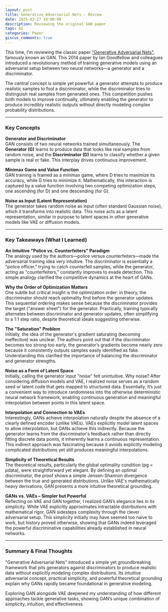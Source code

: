 ```yaml
---
layout: post
title: Generative Adversarial Nets – Review
date: 2025-02-27 18:00:00
description: Reviewing the original GAN paper
tags: AI
categories: Paper
giscus_comments: true
---
```


This time, I'm reviewing the classic paper ["Generative Adversarial Nets"](https://arxiv.org/abs/1406.2661), famously known as GAN. This 2014 paper by Ian Goodfellow and colleagues introduced a revolutionary method of training generative models using an adversarial setup between two neural networks—a generator and a discriminator.

The central concept is simple yet powerful: a generator attempts to produce realistic samples to fool a discriminator, while the discriminator tries to distinguish real samples from generated ones. This competition pushes both models to improve continually, ultimately enabling the generator to produce incredibly realistic outputs without directly modeling complex probability distributions.

---

### Key Concepts

**Generator and Discriminator**  
GAN consists of two neural networks trained simultaneously. The **Generator (G)** learns to produce data that looks like real samples from random noise, and the **Discriminator (D)** learns to classify whether a given sample is real or fake. This interplay drives continuous improvement.

**Minimax Game and Value Function**  
GAN training is framed as a minimax game, where D tries to maximize its accuracy, while G tries to minimize it. Mathematically, this interaction is captured by a value function involving two competing optimization steps, one ascending (for D) and one descending (for G).

**Noise as Input (Latent Representation)**  
The generator takes random noise as input (often standard Gaussian noise), which it transforms into realistic data. This noise acts as a latent representation, similar in purpose to latent spaces in other generative models like VAE or diffusion models.

---

### Key Takeaways (What I Learned)

**An Intuitive "Police vs. Counterfeiters" Paradigm**  
The analogy used by the authors—police versus counterfeiters—made the adversarial training idea very intuitive. The discriminator is essentially a "police officer," trying to catch counterfeit samples, while the generator, acting as "counterfeiters," constantly improves to evade detection. This simple analogy clarified the competitive dynamics at the heart of GANs.

**Why the Order of Optimization Matters**  
One subtle but critical insight is the optimization order: in theory, the discriminator should reach optimality first before the generator updates. This sequential ordering makes sense because the discriminator provides the target ("answer sheet") for the generator. Practically, training typically alternates between discriminator and generator updates, often simplifying to a 1:1 step ratio, despite theoretical ideals suggesting otherwise.

**The "Saturation" Problem**  
Initially, the idea of the generator's gradient saturating (becoming ineffective) was unclear. The authors point out that if the discriminator becomes too strong too early, the generator’s gradients become nearly zero because it consistently outputs samples easily identified as fake. Understanding this clarified the importance of balancing the discriminator and generator strengths.

**Noise as a Form of Latent Space**  
Initially, calling the generator input "noise" felt unintuitive. Why noise? After considering diffusion models and VAE, I realized noise serves as a random seed or latent code that gets mapped to structured data. Essentially, it’s just a convenient way to introduce randomness into the otherwise deterministic neural network framework, enabling continuous generation and meaningful interpolation between points in this latent space.

**Interpolation and Connection to VAEs**  
Interestingly, GANs achieve interpolation naturally despite the absence of a clearly defined encoder (unlike VAEs). VAEs explicitly model latent spaces to allow interpolation, but GANs achieve this indirectly. Because the generator learns from the discriminator's feedback rather than directly fitting discrete data points, it inherently learns a continuous representation. This indirect approach was fascinating because it avoids explicitly modeling complicated distributions yet still produces meaningful interpolations.

**Simplicity of Theoretical Results**  
The theoretical results, particularly the global optimality condition (pg = pdata), were straightforward yet elegant. By defining an optimal discriminator, the proof shows a simple Jensen-Shannon divergence between the true and generated distributions. Unlike VAE's mathematically heavy derivations, GAN presents a more intuitive theoretical grounding.

**GANs vs. VAEs – Simpler but Powerful**  
Reflecting on VAE and GAN together, I realized GAN’s elegance lies in its simplicity. While VAE explicitly approximates intractable distributions with mathematical rigor, GAN sidesteps complexity through the clever adversarial setup. This simplicity initially may have seemed too naive to work, but history proved otherwise, showing that GANs indeed leveraged the powerful discriminative capabilities already established in neural networks.

---

### Summary & Final Thoughts
"Generative Adversarial Nets" introduced a simple yet groundbreaking framework that pits generators against discriminators to produce realistic data without explicitly modeling complex distributions. Its intuitive adversarial concept, practical simplicity, and powerful theoretical grounding explain why GANs rapidly became foundational in generative modeling.

Exploring GAN alongside VAE deepened my understanding of how different approaches tackle generative tasks, showing GAN’s unique combination of simplicity, intuition, and effectiveness.
